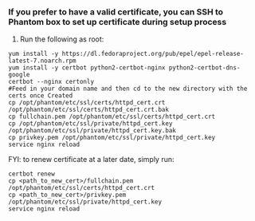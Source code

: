 ### If you prefer to have a valid certificate, you can SSH to Phantom box to set up certificate during setup process
   1. Run the following as root:
   ```
   yum install -y https://dl.fedoraproject.org/pub/epel/epel-release-latest-7.noarch.rpm
   yum install -y certbot python2-certbot-nginx python2-certbot-dns-google
   certbot --nginx certonly
   #Feed in your domain name and then cd to the new directory with the certs once Created
   cp /opt/phantom/etc/ssl/certs/httpd_cert.crt /opt/phantom/etc/ssl/certs/httpd_cert.crt.bak
   cp fullchain.pem /opt/phantom/etc/ssl/certs/httpd_cert.crt
   cp /opt/phantom/etc/ssl/private/httpd_cert.key /opt/phantom/etc/ssl/private/httpd_cert.key.bak
   cp privkey.pem /opt/phantom/etc/ssl/private/httpd_cert.key
   service nginx reload
   ```

   FYI: to renew certificate at a later date, simply run:
   ```
   certbot renew
   cp <path_to_new_cert>/fullchain.pem /opt/phantom/etc/ssl/certs/httpd_cert.crt
   cp <path_to_new_cert>/privkey.pem /opt/phantom/etc/ssl/private/httpd_cert.key
   service nginx reload
   ```
